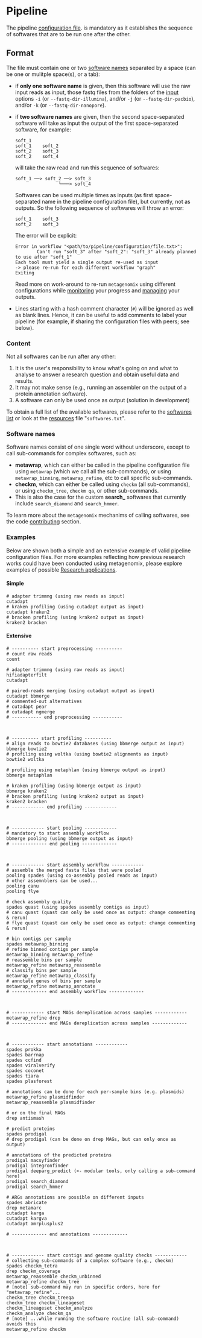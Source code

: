 # Pipeline

The pipeline 
[configuration file](https://github.com/FranckLejzerowicz/metagenomix/wiki/Configuration-files).
is mandatory as it establishes the sequence of softwares that are to be run 
one after the other.

## Format

The file must contain one or two [software names](https://github.com/FranckLejzerowicz/metagenomix/blob/main/metagenomix/doc/pipline.md#software-names)
separated by a space (can be one or mulitple space(s), or a tab):
* if **only one software name** is given, then this software will use the raw 
  input 
  reads as input, those fastq files from the folders of the [input]() 
  options `-i` (or `--fastq-dir-illumina`), and/or `-j` (or 
  `--fastq-dir-pacbio`), and/or `-k` (or `--fastq-dir-nanopore`).


* if **two software names** are given, then the second space-separated 
  software will take as input the output of the first space-separated 
  software, for example:
  ```
  soft_1
  soft_1    soft_2
  soft_2    soft_3
  soft_2    soft_4
  ```
  will take the raw read and run this sequence of softwares: 
  ```
  soft_1 ──> soft_2 ──> soft_3
                  └───> soft_4
  ```
  Softwares can be used multiple times as inputs (as first space-separated 
  name in the pipeline configuration file), but currently, not as outputs. 
  So the following sequence of softwares will throw an error:
  ```
  soft_1    soft_3
  soft_2    soft_3
  ```
  The error will be explicit:
  ```
  Error in workflow "<path/to/pipeline/configuration/file.txt>":
          Can't run "soft_3" after "soft_2": "soft_3" already planned to use after "soft_1"
  Each tool must yield a single output re-used as input
  -> please re-run for each different workflow "graph"
  Exiting
  ```
  Read more on work-around to re-run `metagenomix` using different 
  configurations while
  [monitoring](https://github.com/FranckLejzerowicz/metagenomix/blob/main/metagenomix/doc/monitoring.md)
  your progress and
  [managing](https://github.com/FranckLejzerowicz/metagenomix/blob/main/metagenomix/doc/managing.md)
  your outputs.


* Lines starting with a hash comment character (`#`) will be ignored as well 
as blank lines. Hence, it can be useful to add comments to label your 
pipeline (for example, if sharing the configuration files with peers; see 
below).

### Content

Not all softwares can be run after any other:
  1. It is the user's responsibility to know what's going on and what to 
     analyse to answer a research question and obtain useful data and results.
  2. It may not make sense (e.g., running an assembler on the 
     output of a protein annotation software).
  3. A software can only be used once as output (solution in development)

To obtain a full list of the available softwares, please refer to the 
[softwares list](https://github.com/FranckLejzerowicz/metagenomix/wiki/Softwares)
or look at the
[resources](https://github.com/FranckLejzerowicz/metagenomix/blob/main/metagenomix/doc/tutorial/code/software_files.md#resources)
file "`softwares.txt`".   

### Software names

Software names consist of one single word without underscore, except to call 
sub-commands for complex softwares, such as:
  * **metawrap**, which can either be called in the pipeline configuration 
    file using `metawrap` (which we call all the sub-commands), or using 
    `metawrap_binning`, `metawrap_refine`, etc to call specific sub-commands.
  * **checkm**, which can either be called using `checkm` (all sub-commands),
    or using `checkm_tree`, `checkm qa`, or other sub-commands. 
  * This is also the case for the custom **search_** softwares that 
    currently include `search_diamond` and `search_hmmer`. 
  
To learn more about the `metagenomix` mechanims of calling softwares, see 
the code [contributing](https://github.com/FranckLejzerowicz/metagenomix/wiki/Contributing) section.  

### Examples

Below are shown both a simple and an extensive example of valid pipeline 
configuration files. For more examples reflecting how previous research 
works could have been conducted using metagenomix, please explore examples 
of possible
[Research applications](https://github.com/FranckLejzerowicz/metagenomix/wiki/Research-applications).

#### Simple

```
# adapter trimmng (using raw reads as input) 
cutadapt
# kraken profiling (using cutadapt output as input)
cutadapt kraken2
# bracken profiling (using kraken2 output as input)
kraken2 bracken
```

#### Extensive

```
# ---------- start preprocessing ----------
# count raw reads
count

# adapter trimmng (using raw reads as input) 
hifiadapterfilt
cutadapt

# paired-reads merging (using cutadapt output as input) 
cutadapt bbmerge
# commented-out alternatives
# cutadapt pear
# cutadapt ngmerge
# ----------- end preprocessing -----------



# ---------- start profiling ----------
# align reads to bowtie2 databases (using bbmerge output as input)
bbmerge bowtie2
# profiling using woltka (using bowtie2 alignments as input)
bowtie2 woltka

# profiling using metaphlan (using bbmerge output as input)
bbmerge metaphlan

# kraken profiling (using bbmerge output as input)
bbmerge kraken2
# bracken profiling (using kraken2 output as input)
kraken2 bracken
# ------------ end profiling ------------



# ------------ start pooling ------------
# mandatory to start assembly workflow
bbmerge pooling (using bbmerge output as input)
# ------------- end pooling -------------



# ------------ start assembly workflow ------------
# assemble the merged fasta files that were pooled  
pooling spades (using co-assenbly pooled reads as input)
# other assemnblers can be used...
pooling canu
pooling flye

# check assembly quality  
spades quast (using spades assembly contigs as input)
# canu quast (quast can only be used once as output: change commenting & rerun)  
# flye quast (quast can only be used once as output: change commenting & rerun)

# bin contigs per sample
spades metawrap_binning
# refine binned contigs per sample
metawrap_binning metawrap_refine
# reassemble bins per sample
metawrap_refine metawrap_reassemble
# classify bins per sample
metawrap_refine metawrap_classify
# annotate genes of bins per sample
metawrap_refine metawrap_annotate
# ------------- end assembly workflow -------------



# ------------ start MAGs dereplication across samples ------------
metawrap_refine drep
# ------------- end MAGs dereplication across samples -------------



# ------------ start annotations ------------
spades prokka
spades barrnap
spades ccfind
spades viralverify
spades coconet
spades tiara
spades plasforest

# annotations can be done for each per-sample bins (e.g. plasmids) 
metawrap_refine plasmidfinder
metawrap_reassemble plasmidfinder

# or on the final MAGs
drep antismash

# predict proteins
spades prodigal
# drep prodigal (can be done on drep MAGs, but can only once as output)

# annotations of the predicted proteins
prodigal macsyfinder
prodigal integronfinder
prodigal deeparg_predict (<- modular tools, only calling a sub-command here)
prodigal search_diamond
prodigal search_hmmer

# ARGs annotations are possible on different inputs
spades abricate
drep metamarc
cutadapt karga
cutadapt kargva
cutadapt amrplusplus2

# ------------- end annotations -------------



# ------------ start contigs and genome quality checks ------------
# collecting sub-commands of a complex software (e.g., checkm)
spades checkm_tetra
drep checkm_coverage
metawrap_reassemble checkm_unbinned
metawrap_refine checkm_tree
# [note] sub-command may run in specific orders, here for "metawrap_refine"...
checkm_tree checkm_treeqa
checkm_tree checkm_lineageset
checkm_lineageset checkm_analyze
checkm_analyze checkm_qa
# [note] ...while running the software routine (all sub-command) avoids this
metawrap_refine checkm
```